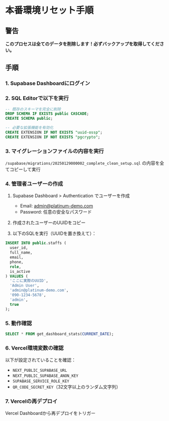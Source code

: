 # 本番環境リセット手順

## 警告
**このプロセスは全てのデータを削除します！必ずバックアップを取得してください。**

## 手順

### 1. Supabase Dashboardにログイン

### 2. SQL Editorで以下を実行

```sql
-- 既存のスキーマを完全に削除
DROP SCHEMA IF EXISTS public CASCADE;
CREATE SCHEMA public;

-- 必要な拡張機能を有効化
CREATE EXTENSION IF NOT EXISTS "uuid-ossp";
CREATE EXTENSION IF NOT EXISTS "pgcrypto";
```

### 3. マイグレーションファイルの内容を実行
`/supabase/migrations/20250129000002_complete_clean_setup.sql` の内容を全てコピーして実行

### 4. 管理者ユーザーの作成

1. Supabase Dashboard > Authentication でユーザーを作成
   - Email: admin@platinum-demo.com
   - Password: 任意の安全なパスワード

2. 作成されたユーザーのUUIDをコピー

3. 以下のSQLを実行（UUIDを置き換えて）：
```sql
INSERT INTO public.staffs (
  user_id,
  full_name,
  email,
  phone,
  role,
  is_active
) VALUES (
  'ここに実際のUUID',
  'Admin User',
  'admin@platinum-demo.com',
  '090-1234-5678',
  'admin',
  true
);
```

### 5. 動作確認
```sql
SELECT * FROM get_dashboard_stats(CURRENT_DATE);
```

### 6. Vercel環境変数の確認
以下が設定されていることを確認：
- `NEXT_PUBLIC_SUPABASE_URL`
- `NEXT_PUBLIC_SUPABASE_ANON_KEY`
- `SUPABASE_SERVICE_ROLE_KEY`
- `QR_CODE_SECRET_KEY`（32文字以上のランダム文字列）

### 7. Vercelの再デプロイ
Vercel Dashboardから再デプロイをトリガー
